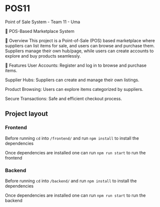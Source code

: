 # POS11
Point of Sale System - Team 11 - Uma

🛒 POS-Based Marketplace System

📌 Overview
This project is a Point-of-Sale (POS) based marketplace where suppliers can list items for sale, and users can browse and purchase them. Suppliers manage their own hub/page, while users can create accounts to explore and buy products seamlessly.

🔑 Features
User Accounts: Register and log in to browse and purchase items.

Supplier Hubs: Suppliers can create and manage their own listings.

Product Browsing: Users can explore items categorized by suppliers.

Secure Transactions: Safe and efficient checkout process.

## Project layout

### Frontend
Before running `cd` into `/frontend/` and run `npm install` to install the dependencies

Once dependencies are installed one can run `npm run start` to run the frontend

### Backend
Before running `cd` into `/backend/` and run `npm install` to install the dependencies

Once dependencies are installed one can run `npm run start` to run the backend